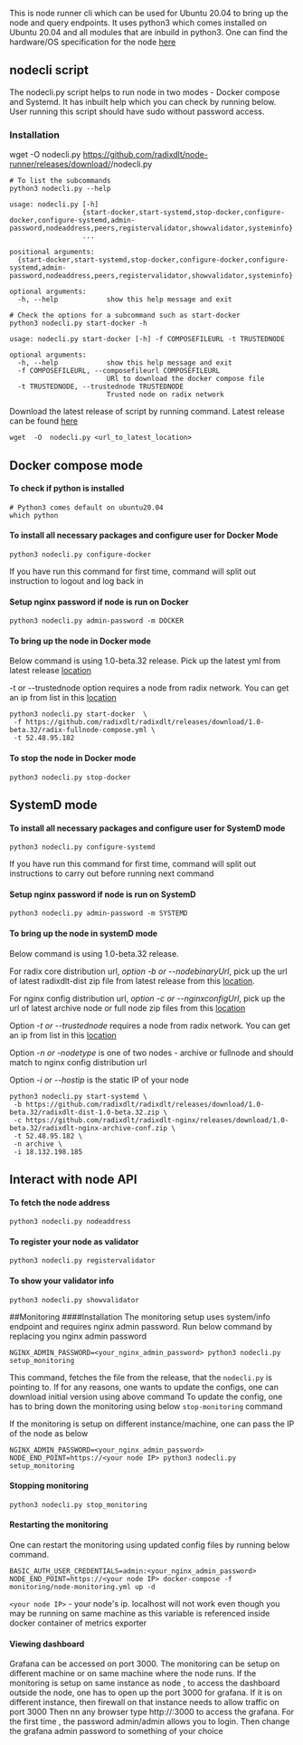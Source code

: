 

This is node runner cli which can be used for Ubuntu 20.04 to bring up the node and query endpoints. It uses python3 which comes installed on Ubuntu 20.04 and all modules that are inbuild in python3.
One can find the hardware/OS specification for the node [here](https://docs.radixdlt.com/documentation-component/betanet/radix-nodes/running-a-full-node.html#_setting_up_your_environment)

## nodecli script
The nodecli.py script helps to run node in two modes - Docker compose and Systemd. It has inbuilt help which you can check by running below. User running this script should have sudo without password access.


### Installation
wget  -O  nodecli.py https://github.com/radixdlt/node-runner/releases/download/<latest version>/nodecli.py


```shell script
# To list the subcommands
python3 nodecli.py --help

usage: nodecli.py [-h]
                  {start-docker,start-systemd,stop-docker,configure-docker,configure-systemd,admin-password,nodeaddress,peers,registervalidator,showvalidator,systeminfo}
                  ...

positional arguments:
  {start-docker,start-systemd,stop-docker,configure-docker,configure-systemd,admin-password,nodeaddress,peers,registervalidator,showvalidator,systeminfo}

optional arguments:
  -h, --help            show this help message and exit
```
```shell script
# Check the options for a subcommand such as start-docker
python3 nodecli.py start-docker -h

usage: nodecli.py start-docker [-h] -f COMPOSEFILEURL -t TRUSTEDNODE

optional arguments:
  -h, --help            show this help message and exit
  -f COMPOSEFILEURL, --composefileurl COMPOSEFILEURL
                        URl to download the docker compose file
  -t TRUSTEDNODE, --trustednode TRUSTEDNODE
                        Trusted node on radix network
```

Download the latest release of script by running command. Latest release can be found [here](https://github.com/radixdlt/node-runner/releases)

```shell script
wget  -O  nodecli.py <url_to_latest_location>
```

## Docker compose mode

#### To check if python is installed
```shell script
# Python3 comes default on ubuntu20.04
which python
```

#### To install all necessary packages and configure user for Docker Mode
```shell script
python3 nodecli.py configure-docker
```
If you have run this command for first time, command will split out instruction to logout and log back in

#### Setup nginx password if node is run on Docker
```shell script
python3 nodecli.py admin-password -m DOCKER
```

#### To bring up the node in Docker mode
Below command is using 1.0-beta.32 release. Pick up the latest yml from latest release [location](https://github.com/radixdlt/radixdlt/releases/)

-t or --trustednode option requires a node from radix network. You can get an ip from  list  in this [location](https://docs.radixdlt.com/documentation-component/betanet/radix-nodes/running-a-full-node.html#_setting_up_your_environment)
 
```shell script
python3 nodecli.py start-docker  \
 -f https://github.com/radixdlt/radixdlt/releases/download/1.0-beta.32/radix-fullnode-compose.yml \
 -t 52.48.95.182
```

#### To stop the node in Docker mode
```shell script
python3 nodecli.py stop-docker
```

## SystemD mode
#### To install all necessary packages and configure user for SystemD mode

```shell script
python3 nodecli.py configure-systemd
```
If you have run this command for first time, command will split out instructions to carry out before running next command


#### Setup nginx password if node is run on SystemD
```shell script
python3 nodecli.py admin-password -m SYSTEMD
```

#### To bring up the node in systemD mode
Below command is using 1.0-beta.32 release. 

For radix core distribution url, _option -b or --nodebinaryUrl_, pick up the url of latest radixdlt-dist zip file from latest release from this [location](https://github.com/radixdlt/radixdlt/releases/). 

For nginx config distribution url, _option -c or --nginxconfigUrl_, pick up the url of latest archive node or full node zip files from this [location](https://github.com/radixdlt/radixdlt-nginx/releases/)

Option _-t or --trustednode_ requires a node from radix network. You can get an ip from  list  in this [location](https://docs.radixdlt.com/documentation-component/betanet/radix-nodes/running-a-full-node.html#_setting_up_your_environment)

Option _-n or -nodetype_  is one of two nodes - archive or fullnode and should match to nginx config distribution url

Option _-i or --hostip_ is the static IP of your node

```shell script
python3 nodecli.py start-systemd \
 -b https://github.com/radixdlt/radixdlt/releases/download/1.0-beta.32/radixdlt-dist-1.0-beta.32.zip \
 -c https://github.com/radixdlt/radixdlt-nginx/releases/download/1.0-beta.32/radixdlt-nginx-archive-conf.zip \
 -t 52.48.95.182 \
 -n archive \
 -i 18.132.198.185
```


## Interact with node API

#### To fetch the node address 
```shell script
python3 nodecli.py nodeaddress
```

#### To register your node as validator
```shell script
python3 nodecli.py registervalidator
```

#### To show your validator info
```shell script
python3 nodecli.py showvalidator
```

##Monitoring
####Installation
The monitoring setup uses system/info endpoint and requires nginx admin password. Run below command by replacing you nginx admin password 
```shell script
NGINX_ADMIN_PASSWORD=<your_nginx_admin_password> python3 nodecli.py setup_monitoring
```
This command, fetches the file from the release, that the `nodecli.py` is pointing to.  If for any reasons, one wants to update the configs,  one can download initial version using above command 
To update the config, one has to bring down the monitoring using below `stop-monitoring` command

If the monitoring is setup on different instance/machine, one can pass the IP of the node as below

```shell script
NGINX_ADMIN_PASSWORD=<your_nginx_admin_password> NODE_END_POINT=https://<your node IP> python3 nodecli.py setup_monitoring
```


#### Stopping monitoring
```shell script
python3 nodecli.py stop_monitoring
```

#### Restarting the monitoring
One can restart the monitoring using updated config files by running below command. 
```shell script
BASIC_AUTH_USER_CREDENTIALS=admin:<your_nginx_admin_password>  NODE_END_POINT=https://<your node IP> docker-compose -f monitoring/node-monitoring.yml up -d
```
`<your node IP>` - your node's ip. localhost will not work even though you may be running on same machine as this variable is referenced inside docker container of metrics exporter


#### Viewing dashboard
Grafana can be accessed on port 3000. The monitoring can be setup on different machine or on same machine where the node runs.
If the monitoring is setup on same instance as node , to access the dashboard outside the node, one has to open up the port 3000 for grafana. 
If it is on different instance, then firewall on that instance needs to allow traffic on port 3000
Then nn any browser type http://<node-ip>:3000 to access the grafana. For the first time , the password admin/admin allows you to login. Then change the grafana admin password to something of your choice


